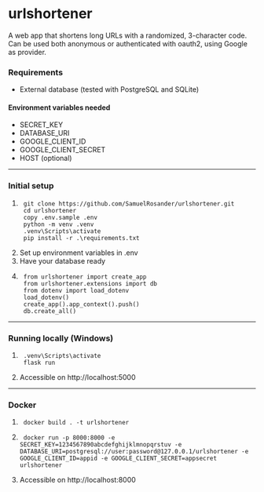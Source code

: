 # urlshortener

A web app that shortens long URLs  with a randomized, 3-character code. Can be used both anonymous or authenticated with oauth2, using Google as provider.

### Requirements

- External database (tested with PostgreSQL and SQLite)

#### Environment variables needed

- SECRET_KEY
- DATABASE_URI
- GOOGLE_CLIENT_ID
- GOOGLE_CLIENT_SECRET
- HOST (optional)

---

### Initial setup
1.      git clone https://github.com/SamuelRosander/urlshortener.git
        cd urlshortener
        copy .env.sample .env
        python -m venv .venv
        .venv\Scripts\activate
        pip install -r .\requirements.txt
2. Set up environment variables in .env
3. Have your database ready
4.      from urlshortener import create_app
        from urlshortener.extensions import db
        from dotenv import load_dotenv
        load_dotenv()
        create_app().app_context().push()
        db.create_all()


---

### Running locally (Windows)
1.      .venv\Scripts\activate
        flask run
2. Accessible on http://localhost:5000

---

### Docker
1.      docker build . -t urlshortener
2.      docker run -p 8000:8000 -e SECRET_KEY=1234567890abcdefghijklmnopqrstuv -e DATABASE_URI=postgresql://user:password@127.0.0.1/urlshortener -e GOOGLE_CLIENT_ID=appid -e GOOGLE_CLIENT_SECRET=appsecret urlshortener
3. Accessible on http://localhost:8000